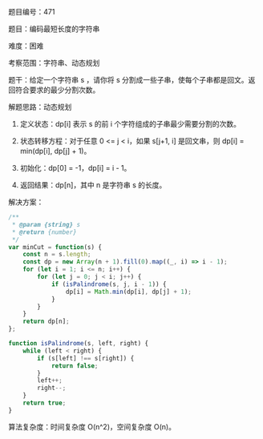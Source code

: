 题目编号：471

题目：编码最短长度的字符串

难度：困难

考察范围：字符串、动态规划

题干：给定一个字符串 s ，请你将 s 分割成一些子串，使每个子串都是回文。返回符合要求的最少分割次数。

解题思路：动态规划

1. 定义状态：dp[i] 表示 s 的前 i 个字符组成的子串最少需要分割的次数。

2. 状态转移方程：对于任意 0 <= j < i，如果 s[j+1, i] 是回文串，则 dp[i] = min(dp[i], dp[j] + 1)。

3. 初始化：dp[0] = -1，dp[i] = i - 1。

4. 返回结果：dp[n]，其中 n 是字符串 s 的长度。

解决方案：

```javascript
/**
 * @param {string} s
 * @return {number}
 */
var minCut = function(s) {
    const n = s.length;
    const dp = new Array(n + 1).fill(0).map((_, i) => i - 1);
    for (let i = 1; i <= n; i++) {
        for (let j = 0; j < i; j++) {
            if (isPalindrome(s, j, i - 1)) {
                dp[i] = Math.min(dp[i], dp[j] + 1);
            }
        }
    }
    return dp[n];
};

function isPalindrome(s, left, right) {
    while (left < right) {
        if (s[left] !== s[right]) {
            return false;
        }
        left++;
        right--;
    }
    return true;
}
```

算法复杂度：时间复杂度 O(n^2)，空间复杂度 O(n)。